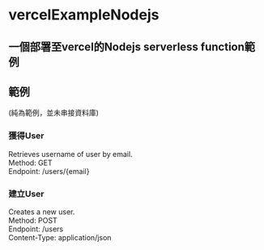 # vercelExampleNodejs
## 一個部署至vercel的Nodejs serverless function範例
## 範例
(純為範例，並未串接資料庫)   

### 獲得User
Retrieves username of user by email.   
Method: GET   
Endpoint: /users/{email}     

### 建立User  
Creates a new user.    
Method: POST     
Endpoint: /users     
Content-Type: application/json  
